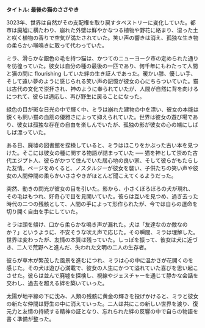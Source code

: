 **タイトル: 最後の猫のささやき**

3023年、世界は自然がその支配権を取り戻すタペストリーに変化していた。都市は廃墟に横たわり、崩れた外壁は鮮やかなつる植物や野花に絡まり、湿った土と咲く植物の香りで空気が満たされていた。笑い声の響きは消え、孤独な生き物の柔らかい喉鳴きに取って代わっていた。

ミラ、滑らかな銀色の毛を持つ猫は、かつてのニューヨーク市の定められた通りを彷徨っていた。彼女は自分の種の最後の一匹であり、何千年にもわたって人間と猫の間に flourishing していた絆の生き証人であった。暖かい膝、優しい手、そして遠い夢のように感じられる笑い声の記憶が彼女の心にちらついていた。猫は古代の文化で崇拝され、神のように奉られていたが、人間が自然に背を向けるにつれて、彼らは適応し、再び野生に戻ることになった。

緑色の目が斑な日光の中で輝く中、ミラは崩れた建物の中を漂い、彼女の本能は鋭くも飼い猫の血筋の優雅さによって抑えられていた。世界は彼女の遊び場であり、彼女は孤独な存在の自由を楽しんでいたが、孤独の影が彼女の心の端にしばしば漂っていた。

ある日、廃墟の図書館を探検していると、ミラはほこりをかぶった古い本を見つけた。そこには彼女の種に関する物語が詰まっていた ── 猫を神として崇めた古代エジプト人、彼らがかつて住んでいた居心地の良い家、そして彼らがもたらした友情。ページをめくると、ノスタルジーが彼女を襲い、子供たちの笑い声や彼女の人間仲間の柔らかいささやきがほとんど聞こえてくるようだった。

突然、動きの閃光が彼女の目を引いた。影から、小さくぼろぼろの犬が現れ、その毛はもつれ、好奇心で目を見開いていた。彼らは互いを見つめ、過ぎ去った時代の二つの残骸として、人間の手によって形作られたが、今では自らの運命を切り開く自由を手にしていた。

ミラは頭を傾け、口から柔らかな鳴き声が漏れた。犬は「友達なのか敵なのか？」というように、不安そうな吠え声で応じた。その瞬間、ミラは理解した。世界は変わったが、友情の本質は残っていた。しっぽを振って、彼女は犬に近づき、二人で荒野へと進んだ、失われた文明の二人の生存者。

彼らが草木が繁茂した風景を進むにつれ、ミラは心の中に温かさが花開くのを感じた。その犬は遊び心満載で、彼女の人生にかつて溢れていた喜びを思い起こさせた。彼らは並んで廃墟を探検し、視線やジェスチャーを通じて静かな会話を交わし、過去を超える絆を築いていった。

太陽が地平線の下に沈み、人類の残骸に黄金の輝きを投げかけると、ミラと彼女の新たな仲間は野生の中に消えていった。二人は共にこの新しい世界を渡り、復元力と友情の持続する精神の証となり、忘れられた絆の反響の中で自らの物語を書く準備が整った。